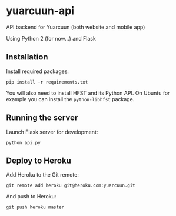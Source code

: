 # yuarcuun-api
API backend for Yuarcuun (both website and mobile app)

Using Python 2 (for now...) and Flask

## Installation

Install required packages:
```
pip install -r requirements.txt
```
You will also need to install HFST and its Python API. On Ubuntu for example you can install the `python-libhfst` package.

## Running the server
Launch Flask server for development:
```
python api.py
```

## Deploy to Heroku
Add Heroku to the Git remote:
```
git remote add heroku git@heroku.com:yuarcuun.git
```
And push to Heroku:
```
git push heroku master
```
